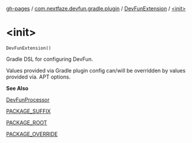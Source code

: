 [gh-pages](../../index.md) / [com.nextfaze.devfun.gradle.plugin](../index.md) / [DevFunExtension](index.md) / [&lt;init&gt;](./-init-.md)

# &lt;init&gt;

`DevFunExtension()`

Gradle DSL for configuring DevFun.

Values provided via Gradle plugin config can/will be overridden by values provided via. APT options.

**See Also**

[DevFunProcessor](../../com.nextfaze.devfun.compiler/-dev-fun-processor/index.md)

[PACKAGE_SUFFIX](../../com.nextfaze.devfun.compiler/-p-a-c-k-a-g-e_-s-u-f-f-i-x.md)

[PACKAGE_ROOT](../../com.nextfaze.devfun.compiler/-p-a-c-k-a-g-e_-r-o-o-t.md)

[PACKAGE_OVERRIDE](../../com.nextfaze.devfun.compiler/-p-a-c-k-a-g-e_-o-v-e-r-r-i-d-e.md)

